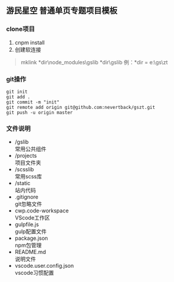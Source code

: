 游民星空 普通单页专题项目模板
---
### clone项目
1. cnpm install  
1. 创建软连接
> mklink *dir\node_modules\gslib *dir\gslib
> 例：*dir = e:\gs\zt

### git操作
```git
git init
git add .
git commit -m "init"
git remote add origin git@github.com:nevertback/gszt.git
git push -u origin master
```

### 文件说明
- /gslib  
常用公共组件
- /projects  
项目文件夹
- /scsslib  
常用scss库
- /static  
站内代码
- .gitignore  
git忽略文件
- cwp.code-workspace  
VScode工作区
- gulpfile.js  
gulp配置文件
- package.json  
npm包管理
- README.md   
说明文件
- vscode.user.config.json  
vscode习惯配置